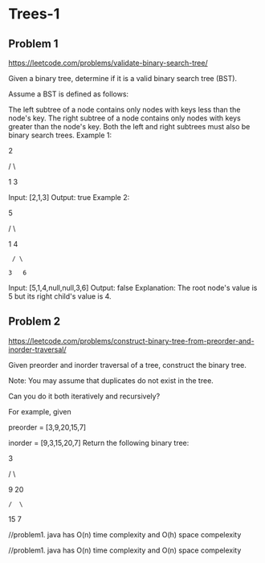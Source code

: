 # Trees-1

## Problem 1

https://leetcode.com/problems/validate-binary-search-tree/

Given a binary tree, determine if it is a valid binary search tree (BST).

Assume a BST is defined as follows:

The left subtree of a node contains only nodes with keys less than the node's key.
The right subtree of a node contains only nodes with keys greater than the node's key.
Both the left and right subtrees must also be binary search trees.
Example 1:

   2

   / \

  1   3

Input: [2,1,3]
Output: true
Example 2:

   5

   / \

  1   4

     / \

    3   6

Input: [5,1,4,null,null,3,6]
Output: false
Explanation: The root node's value is 5 but its right child's value is 4.

## Problem 2

https://leetcode.com/problems/construct-binary-tree-from-preorder-and-inorder-traversal/

Given preorder and inorder traversal of a tree, construct the binary tree.



Note:
You may assume that duplicates do not exist in the tree.

Can you do it both iteratively and recursively?

For example, given

preorder = [3,9,20,15,7]


inorder = [9,3,15,20,7]
Return the following binary tree:

   3


   / \


  9  20


    /  \


   15   7



//problem1. java has O(n) time complexity and O(h) space compelexity

//problem1. java has O(n) time complexity and O(n) space compelexity